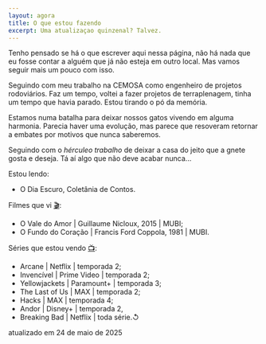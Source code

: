 ```yaml
---
layout: agora
title: O que estou fazendo
excerpt: Uma atualizaçao quinzenal? Talvez.
---
```

<section class="texto-geral">
<p>Tenho pensado se há o que escrever aqui nessa página, não há nada que eu fosse contar a alguém que já não esteja em outro local. Mas vamos seguir mais um pouco com isso.</p>
<p>Seguindo com meu trabalho na CEMOSA como engenheiro de projetos rodoviários. Faz um tempo, voltei a fazer projetos de terraplenagem, tinha um tempo que havia parado. Estou tirando o pó da memória.</p>
<p>Estamos numa batalha para deixar nossos gatos vivendo em alguma harmonia. Parecia haver uma evolução, mas parece que resoveram retornar a embates por motivos que nunca saberemos.</p>
<p>Seguindo com o <i>hérculeo trabalho</i> de deixar a casa do jeito que a gnete gosta e deseja. Tá aí algo que não deve acabar nunca...</p>
</section>
<section class="estou-fazendo">Estou lendo:
<ul>
<li>O Dia Escuro, Coletânia de Contos.</li>
</ul>
Filmes que vi <a href="https://letterboxd.com/dalbo1201/films/diary/" class="linkcab">&#127916;</a>:
<ul>
<li>O Vale do Amor | Guillaume Nicloux, 2015&nbsp;| MUBI;</li>
<li>O Fundo do Coração | Francis Ford Coppola, 1981&nbsp;| MUBI.</li>
</ul>
Séries que estou vendo <a href="https://tvtime.com/r/38uUh" class="linkcab">&#128250;</a>:
<ul>
<li>Arcane&nbsp;| Netflix | temporada&nbsp;2;</li>
<li>Invencível&nbsp;| Prime Video&nbsp;| temporada&nbsp;2;</li>
<li>Yellowjackets&nbsp;| Paramount+&nbsp;| temporada&nbsp;3;</li>
<li>The Last of Us&nbsp;| MAX&nbsp;| temporada&nbsp;2;</li>
<li>Hacks&nbsp;| MAX&nbsp;| temporada&nbsp;4;</li>
<li>Andor&nbsp;| Disney+&nbsp;| temporada&nbsp;2,</li>
<li>Breaking Bad&nbsp;| Netflix&nbsp;| toda&nbsp;série.↺</li>
</ul>
</section>
<aside class="atualizacao">
    atualizado em 24 de maio de 2025
</aside>
